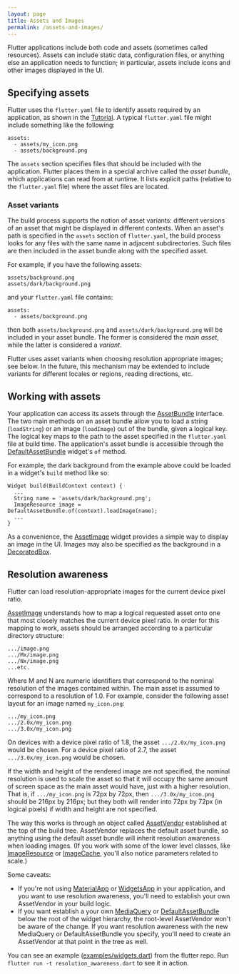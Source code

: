 ```yaml
---
layout: page
title: Assets and Images
permalink: /assets-and-images/
---
```


Flutter applications include both code and assets (sometimes called resources).
Assets can include static data, configuration files, or anything else an
application needs to function; in particular, assets include icons and other
images displayed in the UI.

## Specifying assets

Flutter uses the `flutter.yaml` file to identify assets required by an
application, as shown in the [Tutorial](/tutorial/). A typical `flutter.yaml`
file might include something like the following:

    assets:
      - assets/my_icon.png
      - assets/background.png

The `assets` section specifies files that should be included with the
application. Flutter places them in a special archive called the _asset bundle_,
which applications can read from at runtime. It lists explicit paths (relative
to the `flutter.yaml` file) where the asset files are located.

### Asset variants

The build process supports the notion of asset variants: different versions of
an asset that might be displayed in different contexts. When an asset's path is
specified in the `assets` section of `flutter.yaml`, the build process looks for
any files with the same name in adjacent subdirectories. Such files are then
included in the asset bundle along with the specified asset.

For example, if you have the following assets:

    assets/background.png
    assets/dark/background.png

and your `flutter.yaml` file contains:

    assets:
      - assets/background.png

then both `assets/background.png` and `assets/dark/background.png` will be
included in your asset bundle. The former is considered the _main asset_, while
the latter is considered a _variant_.

Flutter uses asset variants when choosing resolution appropriate images; see
below. In the future, this mechanism may be extended to include variants for
different locales or regions, reading directions, etc.

## Working with assets

Your application can access its assets through the
[AssetBundle](http://docs.flutter.io/flutter/services/AssetBundle-class.html)
interface. The two main methods on an asset bundle allow you to load a string
(`loadString`) or an image (`loadImage`) out of the bundle, given a logical key.
The logical key maps to the path to the asset specified in the `flutter.yaml`
file at build time. The application's asset bundle is accessible through the
[DefaultAssetBundle](http://docs.flutter.io/flutter/widgets/DefaultAssetBundle/of.html)
widget's `of` method.

For example, the dark background from the example above could be loaded in a
widget's `build` method like so:

    Widget build(BuildContext context) {
      ...
      String name = 'assets/dark/background.png';
      ImageResource image = DefaultAssetBundle.of(context).loadImage(name);
      ...
    }

As a convenience, the
[AssetImage](http://docs.flutter.io/flutter/widgets/AssetImage-class.html)
widget provides a simple way to display an image in the UI.  Images may also
be specified as the background in a
[DecoratedBox](http://docs.flutter.io/flutter/widgets/DecoratedBox-class.html).

## Resolution awareness

Flutter can load resolution-appropriate images for the current device
pixel ratio.

[AssetImage](http://docs.flutter.io/flutter/widgets/AssetImage-class.html)
understands how to map a logical requested asset onto one that most
closely matches the current device pixel ratio. In order for this mapping to
work, assets should be arranged according to a particular directory structure:

    .../image.png
    .../Mx/image.png
    .../Nx/image.png
    ...etc.

Where M and N are numeric identifiers that correspond to the nominal resolution
of the images contained within. The main asset is assumed to correspond to a
resolution of 1.0. For example, consider the following asset layout for an
image named `my_icon.png`:

    .../my_icon.png
    .../2.0x/my_icon.png
    .../3.0x/my_icon.png

On devices with a device pixel ratio of 1.8, the asset `.../2.0x/my_icon.png`
would be chosen. For a device pixel ratio of 2.7, the asset
`.../3.0x/my_icon.png` would be chosen.

If the width and height of the rendered image are not specified, the nominal
resolution is used to scale the asset so that it will occupy the same amount
of screen space as the main asset would have, just with a higher resolution.
That is, if `.../my_icon.png` is 72px by 72px, then `.../3.0x/my_icon.png`
should be 216px by 216px; but they both will render into 72px by 72px
(in logical pixels) if width and height are not specified.

The way this works is through an object called
[AssetVendor](http://docs.flutter.io/flutter/widgets/AssetVendor-class.html)
established at the top of the build tree. AssetVendor replaces the default asset
bundle, so anything using the default asset bundle will inherit resolution
awareness when loading images.  (If you work with some of the lower level
classes, like
[ImageResource](http://docs.flutter.io/flutter/services/ImageResource-class.html)
or
[ImageCache](http://docs.flutter.io/flutter/services/ImageCache-class.html),
you'll also notice parameters related to scale.)

Some caveats:

* If you're not using
  [MaterialApp](http://docs.flutter.io/flutter/material/MaterialApp-class.html)
  or 
  [WidgetsApp](http://docs.flutter.io/flutter/widgets/WidgetsApp-class.html)
  in your application, and you want to use resolution awareness, you'll need to
  establish your own AssetVendor in your build logic.
* If you want establish a your own
  [MediaQuery](http://docs.flutter.io/flutter/widgets/MediaQuery-class.html) or
  [DefaultAssetBundle](http://docs.flutter.io/flutter/widgets/DefaultAssetBundle-class.html)
  below the root of the widget hierarchy, the root-level AssetVendor won't be
  aware of the change.  If you want resolution awareness with the new MediaQuery
  or DefaultAssetBundle you specify, you'll need to create an AssetVendor at
  that point in the tree as well.

You can see an example
([examples/widgets.dart](https://github.com/flutter/flutter/tree/master/examples/widgets))
from the flutter repo.
Run `flutter run -t resolution_awareness.dart` to see it in action.

